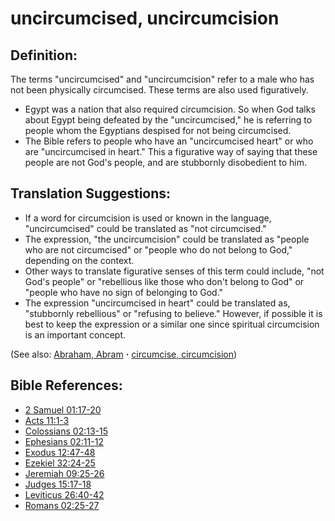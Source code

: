 # uncircumcised, uncircumcision #

## Definition: ##

The terms "uncircumcised" and "uncircumcision" refer to a male who has not been physically circumcised. These terms are also used figuratively.

* Egypt was a nation that also required circumcision. So when God talks about Egypt being defeated by the "uncircumcised," he is referring to people whom the Egyptians despised for not being circumcised.
* The Bible refers to people who have an "uncircumcised heart" or who are "uncircumcised in heart." This a figurative way of saying that these people are not God's people, and are stubbornly disobedient to him.

## Translation Suggestions: ##

* If a word for circumcision is used or known in the language, "uncircumcised" could be translated as "not circumcised."
* The expression, "the uncircumcision" could be translated as "people who are not circumcised" or "people who do not belong to God," depending on the context.
* Other ways to translate figurative senses of this term could include, "not God's people" or "rebellious like those who don't belong to God" or "people who have no sign of belonging to God."
* The expression "uncircumcised in heart" could be translated as, "stubbornly rebellious" or "refusing to believe." However, if possible it is best to keep the expression or a similar one since spiritual circumcision is an important concept.

(See also: [Abraham, Abram](../other/abraham.md) **·** [circumcise, circumcision](../kt/circumcise.md))

## Bible References: ##

* [2 Samuel 01:17-20](https://door43.org/en/bible/notes/2sa/01/17)
* [Acts 11:1-3](https://door43.org/en/bible/notes/act/11/01)
* [Colossians 02:13-15](https://door43.org/en/bible/notes/col/02/13)
* [Ephesians 02:11-12](https://door43.org/en/bible/notes/eph/02/11)
* [Exodus 12:47-48](https://door43.org/en/bible/notes/exo/12/47)
* [Ezekiel 32:24-25](https://door43.org/en/bible/notes/ezk/32/24)
* [Jeremiah 09:25-26](https://door43.org/en/bible/notes/jer/09/25)
* [Judges 15:17-18](https://door43.org/en/bible/notes/jdg/15/17)
* [Leviticus 26:40-42](https://door43.org/en/bible/notes/lev/26/40)
* [Romans 02:25-27](https://door43.org/en/bible/notes/rom/02/25)

